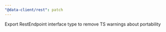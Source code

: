 ```yaml
---
"@data-client/rest": patch
---
```


Export RestEndpoint interface type to remove TS warnings about portability
